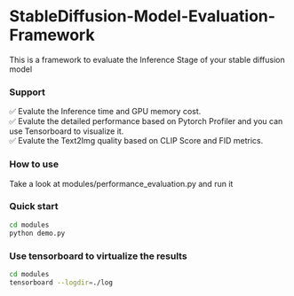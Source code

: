 # StableDiffusion-Model-Evaluation-Framework
This is a framework to evaluate the Inference Stage of your stable diffusion model

### Support
✅ Evalute the Inference time and GPU memory cost.
<br>✅ Evalute the detailed performance based on Pytorch Profiler and you can use Tensorboard to visualize it.
<br>✅ Evalute the Text2Img quality based on CLIP Score and FID metrics.

### How to use
Take a look at modules/performance_evaluation.py and run it

### Quick start
```bash
cd modules
python demo.py
```

### Use tensorboard to virtualize the results
```bash
cd modules
tensorboard --logdir=./log
```

